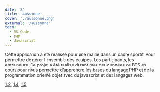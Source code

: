 ```yaml
---
date: '2'
title: 'Aussonne'
cover: './aussonne.png'
external: '/aussonne'
tech:
  - VS Code
  - PHP
  - Javascript
---
```


Cette application a été réalisée pour une mairie dans un cadre sportif. Pour permettre de gérer l'ensemble des équipes. Les participants, les entraineurs. Ce projet a été réalisé durant mes deux années de BTS en cours pour nous permettre d'apprendre les bases du langage PHP et de la programmation orienté objet avec du javascript et des langages web.

[1.2](/pensieve/tags/1-2-repondre-aux-incidents-et-aux-demandes-dassistance-et-devolution), [1.4](/pensieve/tags/1-4-travailler-en-mode-projet), [1.5](/pensieve/tags/1-5-mettre-a-disposition-des-utilisateurs-un-service-informatique)
